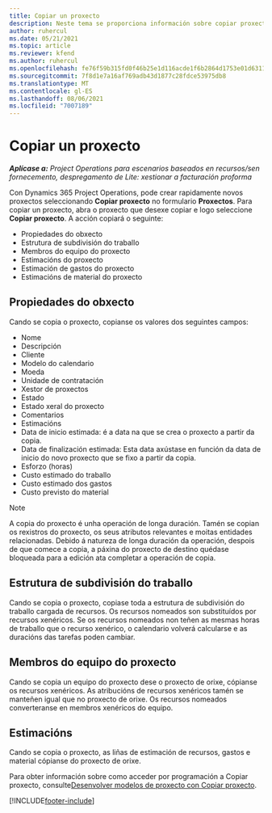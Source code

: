 ```yaml
---
title: Copiar un proxecto
description: Neste tema se proporciona información sobre copiar proxectos en Dynamics 365 Project Operations.
author: ruhercul
ms.date: 05/21/2021
ms.topic: article
ms.reviewer: kfend
ms.author: ruhercul
ms.openlocfilehash: fe76f59b315fd0f46b25e1d116acde1f6b2864d1753e01d6311ea93ae7d116fc
ms.sourcegitcommit: 7f8d1e7a16af769adb43d1877c28fdce53975db8
ms.translationtype: MT
ms.contentlocale: gl-ES
ms.lasthandoff: 08/06/2021
ms.locfileid: "7007189"
---
```

# <a name="copy-a-project"></a>Copiar un proxecto

_**Aplícase a:** Project Operations para escenarios baseados en recursos/sen fornecemento, despregamento de Lite: xestionar a facturación proforma_

Con Dynamics 365 Project Operations, pode crear rapidamente novos proxectos seleccionando **Copiar proxecto** no formulario **Proxectos**. Para copiar un proxecto, abra o proxecto que desexe copiar e logo seleccione **Copiar proxecto**. A acción copiará o seguinte:

- Propiedades do obxecto 
- Estrutura de subdivisión do traballo
- Membros do equipo do proxecto
- Estimacións do proxecto
- Estimación de gastos do proxecto
- Estimacións de material do proxecto

## <a name="project-properties"></a>Propiedades do obxecto

Cando se copia o proxecto, copianse os valores dos seguintes campos:

- Nome
- Descripción
- Cliente
- Modelo do calendario
- Moeda
- Unidade de contratación
- Xestor de proxectos
- Estado
- Estado xeral do proxecto
- Comentarios
- Estimacións
- Data de inicio estimada: é a data na que se crea o proxecto a partir da copia.
- Data de finalización estimada: Esta data axústase en función da data de inicio do novo proxecto que se fixo a partir da copia.
- Esforzo (horas)
- Custo estimado do traballo
- Custo estimado dos gastos
- Custo previsto do material

> [!NOTE]
> A copia do proxecto é unha operación de longa duración. Tamén se copian os rexistros do proxecto, os seus atributos relevantes e moitas entidades relacionadas. Debido á natureza de longa duración da operación, despois de que comece a copia, a páxina do proxecto de destino quédase bloqueada para a edición ata completar a operación de copia.

## <a name="work-breakdown-structure"></a>Estrutura de subdivisión do traballo

Cando se copia o proxecto, copiase toda a estrutura de subdivisión do traballo cargada de recursos. Os recursos nomeados son substituídos por recursos xenéricos. Se os recursos nomeados non teñen as mesmas horas de traballo que o recurso xenérico, o calendario volverá calcularse e as duracións das tarefas poden cambiar.

## <a name="project-team-members"></a>Membros do equipo do proxecto

Cando se copia un equipo do proxecto dese o proxecto de orixe, cópianse os recursos xenéricos. As atribucións de recursos xenéricos tamén se manteñen igual que no proxecto de orixe. Os recursos nomeados converteranse en membros xenéricos do equipo.

## <a name="estimates"></a>Estimacións

Cando se copia o proxecto, as liñas de estimación de recursos, gastos e material cópianse do proxecto de orixe. 

Para obter información sobre como acceder por programación a Copiar proxecto, consulte[Desenvolver modelos de proxecto con Copiar proxecto](dev-copy-project.md).


[!INCLUDE[footer-include](../includes/footer-banner.md)]
